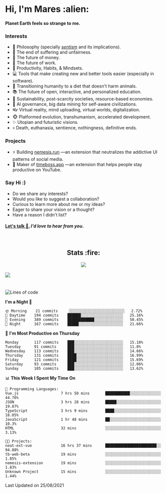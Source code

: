 <h1>Hi, I'm Mares :alien:</h1>

#### Planet Earth feels so strange to me.

### **Interests**

- 🌊 Philosophy (specially [_sentism_][sentismmedium] and its implications).
- 🎯 The end of suffering and unfairness.
- 💸 The future of money.
- 💼 The future of work.
- 🧠 Productivity, Habits, & Mindsets.
- 💻 Tools that make creating new and better tools easier (especially in software).
- 🥗 Transitioning humanity to a diet that doesn't harm animals.
- 📚 The future of open, interactive, and personalized education.
- 🌱 Sustainability, post-scarcity societies, resource-based economies.
- 🤖 AI governance, big data mining for self-aware civilizations.
- 👓 Virtual reality, mind uploading, virtual worlds, digitalization.
- 🐵 Platformed evolution, transhumanism, accelerated development.
- ✨ Utopian and futuristic visions.
- 💀 Death, euthanasia, sentience, nothingness, definitive ends.


### **Projects**

- ⚡ Building [nemesis.run](https://nemesis.run) —an extension that neutralizes the addictive UI patterns of social media.
- 💎 Maker of [timeboss.app](https://timeboss.app) —an extension that helps people stay productive on YouTube.


### **Say Hi :)**

- Do we share any interests?
- Would you like to suggest a collaboration?
- Curious to learn more about me or my ideas?
- Eager to share your vision or a thought?
- Have a reason I didn't list?

#### [Let's talk :wave:.](mailto:mareszhar@gmail.com) _I'd love to hear from you_.

[sentismmedium]: https://medium.com/@mareszhar/born-a-prisoner-a-reflection-about-life-its-struggles-and-a-plan-to-escape-d8566ce9b026

<br>

<h2 align="center">Stats :fire:</h2>

<div align="center">
  <img src="https://github-readme-streak-stats.herokuapp.com?user=mareszhar&theme=black-ice&hide_border=true&stroke=FFFFFF15&ring=DF8FFE&fire=DF8FFE&currStreakLabel=DF8FFE&background=1A232A&currStreakNum=86FFAB">
</div>

<!-- Add or remove this: &dates=B1AAB3FF at the end of the streak stats URL if they get bugged and aren't updating -->

<br>

<img src="https://activity-graph.herokuapp.com/graph?username=mareszhar&theme=nord&bg_color=00000000&color=979797&line=DF8FFE&point=00000000&area=true&hide_border=true">

<br>

<h1></h1>

<!--START_SECTION:waka-->
![Lines of code](https://img.shields.io/badge/From%20Hello%20World%20I%27ve%20Written-118783%20lines%20of%20code-blue)

**I'm a Night 🦉** 

```text
🌞 Morning    21 commits     ░░░░░░░░░░░░░░░░░░░░░░░░░   2.72% 
🌆 Daytime    194 commits    ██████░░░░░░░░░░░░░░░░░░░   25.16% 
🌃 Evening    389 commits    ████████████░░░░░░░░░░░░░   50.45% 
🌙 Night      167 commits    █████░░░░░░░░░░░░░░░░░░░░   21.66%

```
📅 **I'm Most Productive on Thursday** 

```text
Monday       117 commits    ███░░░░░░░░░░░░░░░░░░░░░░   15.18% 
Tuesday      91 commits     ███░░░░░░░░░░░░░░░░░░░░░░   11.8% 
Wednesday    113 commits    ███░░░░░░░░░░░░░░░░░░░░░░   14.66% 
Thursday     131 commits    ████░░░░░░░░░░░░░░░░░░░░░   16.99% 
Friday       121 commits    ████░░░░░░░░░░░░░░░░░░░░░   15.69% 
Saturday     93 commits     ███░░░░░░░░░░░░░░░░░░░░░░   12.06% 
Sunday       105 commits    ███░░░░░░░░░░░░░░░░░░░░░░   13.62%

```


📊 **This Week I Spent My Time On** 

```text
💬 Programming Languages: 
Vue.js                   7 hrs 50 mins       ███████████░░░░░░░░░░░░░░   44.76% 
JSON                     3 hrs 28 mins       █████░░░░░░░░░░░░░░░░░░░░   19.87% 
TypeScript               3 hrs 9 mins        ████░░░░░░░░░░░░░░░░░░░░░   18.05% 
JavaScript               1 hr 48 mins        ██░░░░░░░░░░░░░░░░░░░░░░░   10.3% 
HTML                     32 mins             ░░░░░░░░░░░░░░░░░░░░░░░░░   3.13%

🐱‍💻 Projects: 
neat-ext-vue             16 hrs 37 mins      ███████████████████████░░   94.88% 
tb-web-beta              19 mins             ░░░░░░░░░░░░░░░░░░░░░░░░░   1.85% 
nemesis-extension        19 mins             ░░░░░░░░░░░░░░░░░░░░░░░░░   1.83% 
Unknown Project          15 mins             ░░░░░░░░░░░░░░░░░░░░░░░░░   1.44%

```


 Last Updated on 25/08/2021
<!--END_SECTION:waka-->


